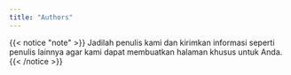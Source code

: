 ```yaml
---
title: "Authors"
---
```


{{< notice "note" >}}
Jadilah penulis kami dan kirimkan informasi seperti penulis lainnya agar kami dapat membuatkan halaman khusus untuk Anda.
{{< /notice >}}